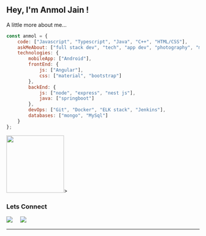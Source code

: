 <h2> Hey, I'm Anmol Jain !</h2>

A little more about me...  

```javascript
const anmol = {
    code: ["Javascript", "Typescript", "Java", "C++", "HTML/CSS"],
    askMeAbout: ["full stack dev", "tech", "app dev", "photography", "musical instruments"],
    technologies: {
        mobileApp: ["Android"],
        frontEnd: {
            js: ["Angular"],
            css: ["material", "bootstrap"]
        },
        backEnd: {
            js: ["node", "express", "nest js"],
            java: ["springboot"]
        },
        devOps: ["Git", "Docker", "ELK stack", "Jenkins"],
        databases: ["mongo", "MySql"]
    }
};
```

<img height="150em" src="https://github-readme-stats.vercel.app/api/top-langs/?username=thyanmol-tn&layout=compact&show_icon=true&theme=algolia"/>>


<h3>Lets Connect</h3>

<a href="https://www.linkedin.com/in/thyanmol/"><img src="https://img.shields.io/badge/linkedin-%230077B5.svg?&style=for-the-badge&logo=linkedin&logoColor=white" /></a>&nbsp;&nbsp;&nbsp;&nbsp;
<a href="mailto:anmoljain232606@gmail.com"><img src="https://img.shields.io/badge/gmail-%23D14836.svg?&style=for-the-badge&logo=gmail&logoColor=white" /></a>&nbsp;&nbsp;&nbsp;&nbsp;
<hr>

<!---
thyanmol/thyanmol is a ✨ special ✨ repository because its `README.md` (this file) appears on your GitHub profile.
You can click the Preview link to take a look at your changes.
--->
